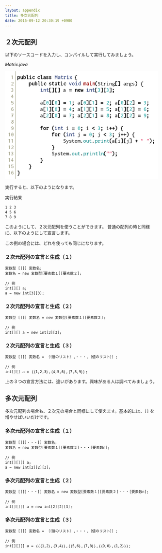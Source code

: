 ```yaml
---
layout: appendix
title: 多次元配列
date: 2015-09-12 20:30:19 +0900
---
```



２次元配列
----------

以下のソースコードを入力し、コンパイルして実行してみましょう。

*Matrix.java*

![](./pic/Matrix.java.png)

実行すると、以下のようになります。

実行結果

    1 2 3
    4 5 6
    7 8 9

このようにして、２次元配列を使うことができます。
普通の配列の時と同様に、以下のようにして宣言します。

この例の場合には、どれを使っても同じになります。

### ２次元配列の宣言と生成（１）

    変数型 [][] 変数名;
    変数名 = new 変数型[要素数１][要素数２];
    
    // 例
    int[][] a;
    a = new int[3][3];

### ２次元配列の宣言と生成（２）

    変数型 [][] 変数名 = new 変数型[要素数１][要素数２];
    
    // 例
    int[][] a = new int[3][3];

### ２次元配列の宣言と生成（３）

    変数型 [][] 変数名 = ｛｛値のリスト｝,・・・,｛値のリスト｝｝;
    
    // 例
    int[][] a = ｛｛1,2,3｝,｛4,5,6｝,｛7,8,9｝｝;

上の３つの宣言方法には、違いがあります。興味がある人は調べてみましょう。


多次元配列
----------

多次元配列の場合も、２次元の場合と同様にして使えます。基本的には、`[]` を増やせばいいだけです。

### 多次元配列の宣言と生成（１）

    変数型 [][]・・・[] 変数名;
    変数名 = new 変数型[要素数１][要素数２]・・・[要素数n];
    
    // 例
    int[][][] a;
    a = new int[2][2][3];

### 多次元配列の宣言と生成（２）

    変数型 [][]・・・[] 変数名 = new 変数型[要素数１][要素数２]・・・[要素数n];
    
    // 例
    int[][][] a = new int[2][2][3];

### 多次元配列の宣言と生成（３）

    変数型 [][] 変数名 = ｛｛値のリスト｝,・・・,｛値のリスト｝｝;
    
    // 例
    int[][][] a = ｛｛｛1,2｝,｛3,4｝｝,｛｛5,6｝,｛7,8｝｝,｛｛9,0｝,｛1,2｝｝｝;
